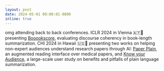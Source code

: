 ```yaml
---
layout: post
date: 2024-05-01 00:00:01-0800
inline: true
---
```


omg attending back to back conferences. ICLR 2024 in Vienna 🇦🇹🥐 presenting [Booookscore](https://arxiv.org/abs/2310.00785), evaluating discourse coherency in book-length summarization. CHI 2024 in Hawaii 🇺🇸🍣 presenting two works on helping non-expert audiences understand research papers through AI: [Paper Plain](https://arxiv.org/abs/2203.00130), an augmented reading interface over medical papers, and [Know your Audience](https://arxiv.org/abs/2403.04979), a large-scale user study on benefits and pitfalls of plain language summarization.
